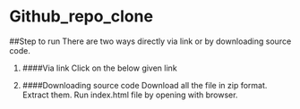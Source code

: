# Github_repo_clone

##Step to run
There are two ways directly via link or by downloading source code.
1. ####Via link
   Click on the below given link
   
   
3. ####Downloading source code
   Download all the file in zip format.
   Extract them.
   Run index.html file by opening with browser.
   
